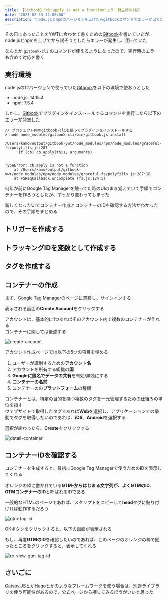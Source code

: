 ```yaml
---
title: 【Gitbook】"cb.apply is not a function"エラー発生時の対応
date: "2021-02-13 12:00:00"
description: "node.jsとnpmのバージョンを上げたらgitbookコマンドでエラーが出てたので対応した"
---
```


その日にあったことをYWTに合わせて書くための[Gitbook](https://github.com/GitbookIO/gitbook)を書いていたが、node.jsとnpmを上げてから試そうとしたらエラーが発生し、困っていた

なんとか `gitbook-cli` のコマンドが使えるようになったので、実行時のエラーも含めて対応を書く

## 実行環境

node.jsの12バージョンで使っていた[Gitbook](https://github.com/GitbookIO/gitbook)を以下の環境で使おうとした

- node,js: 14.15.4
- npm: 7.5.4

しかし、[Gitbook](https://github.com/GitbookIO/gitbook)でプラグインをインストールするコマンドを実行したら以下のエラーが発生した

```shell
// プロジェクト内のgitbook-cliを使ってプラグインをインストールする
> node node_modules/gitbook-cli/bin/gitbook.js install

/Users/kamo/output/gitbook-ywt/node_modules/npm/node_modules/graceful-fs/polyfills.js:287
      if (cb) cb.apply(this, arguments)
                 ^

TypeError: cb.apply is not a function
    at /Users/kamo/output/gitbook-ywt/node_modules/npm/node_modules/graceful-fs/polyfills.js:287:18
    at FSReqCallback.oncomplete (fs.js:184:5)
```

何年か前にGoogle Tag Managerを触ってた時のUIのまま覚えていて手順でコンテナーを作ろうとしたが、すっかり変わってしまった

新しくなったUIでコンテナー作成とコンテナーのIDを確認する方法がわかったので、その手順をまとめる

## トリガーを作成する

## トラッキングIDを変数として作成する

## タグを作成する

## コンテナーの作成

まず、[Google Tag Manager](https://marketingplatform.google.com/about/tag-manager/)のページに遷移し、サインインする

表示される画面の**Create Account**をクリックする

アカウントは、基本的に1つあればそのアカウント内で複数のコンテナーが作れる  
コンテナーに関しては後述する

![create-account](create-account.png)

アカウント作成ページでは以下の5つの項目を埋める

1. ユーザーが識別するための**アカウント名**
2. アカウントを所有する組織の**国**
3. **Googleに匿名でデータの共有**を有効/無効にする
4. **コンテナーの名前**
5. コンテナーのの**プラットフォーム**の種類

コンテナーとは、特定の目的を持つ複数のタグを一元管理するための仕組みの単位を指す  
ウェブサイトで取得したタグであれば**Web**を選択し、アプリケーションでの挙動でタグを取得したいのであれば、**iOS**、**Android**を選択する

選択が終わったら、**Create**をクリックする

![detail-container](detail-container.png)

## コンテナーIDを確認する

コンテナーを生成すると、最初にGoogle Tag Managerで使うためのIDを表示してくれる

オレンジの枠に書かれている**GTM-**からはじまる文字列が、よく**GTMのID**、**GTMコンテナーのID**と呼ばれるIDである

一般的なHTMLのページであれば、スクリプトをコピーして**head**タグに貼り付ければ動作するだろう  

![gtm-tag-id](gtm-tag-id.png)

OKボタンをクリックすると、以下の画面が表示される

もし、再度**GTMのID**を確認したいのであれば、このページのオレンジの枠で囲ったところをクリックすると、表示してくれる

![re-view-gtm-tag-id](re-view-gtm-tag-id.png)

## さいごに

[Gatsby.JS](https://www.gatsbyjs.com/)とか[Hugo](https://gohugo.io/)とかのようなフレームワークを使う場合は、別途ライブラリを使う可能性があるので、公式ページから探してみるほうがいいと思った
